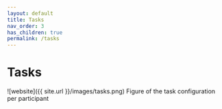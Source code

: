 ```yaml
---
layout: default
title: Tasks
nav_order: 3
has_children: true
permalink: /tasks
---
```

# Tasks
![website]({{ site.url }}/images/tasks.png)
Figure of the task configuration per participant

